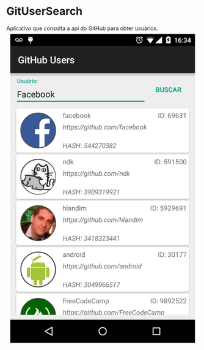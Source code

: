 # GitUserSearch
Aplicativo que consulta a api do GitHub para obter usuários.
![print](https://github.com/hlandim/GitUserSearch/blob/master/print.png)


